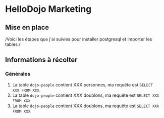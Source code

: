 # HelloDojo Marketing

## Mise en place
/Voici les étapes que j'ai suivies pour installer postgresql et importer les tables./

## Informations à récolter

### Générales
1. La table `dojo-people` contient XXX personnes, ma requête est `SELECT XXX FROM XXX`.
1. La table `dojo-people` contient XXX doublons, ma requête est `SELECT XXX FROM XXX`.
1. La table `dojo-people` contient XXX doublons, ma requête est `SELECT XXX FROM XXX`.
